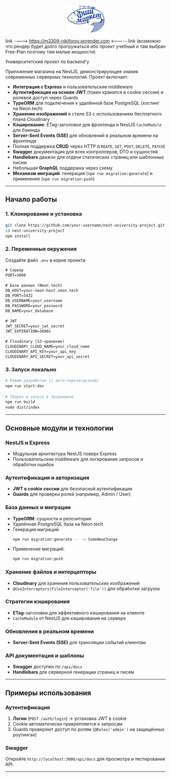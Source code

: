 <p align="center">
  <a href="http://nestjs.com/" target="blank"><img src="./public/images/logo.png" width="120" alt="Nest Logo" /></a>
</p>

link ----> https://m3309-nikiforov.onrender.com <----- link
(возможно что рендер будет долго прогружаться ибо проект учебный и там выбран Free-Plan поэтому там малые мощности)

Университетский проект по backend'у 

Приложение магазина на NestJS, демонстрирующее знания современных серверных технологий. Проект включает:

- **Интеграция с Express** и пользовательские middleware  
- **Аутентификация на основе JWT** (токен хранится в cookie сессии) и ролевой доступ через Guards  
- **TypeORM** для подключения к удалённой базе PostgreSQL (хостинг на Neon.tech)  
- **Хранение изображений** в стиле S3 с использованием бесплатного плана Cloudinary  
- **Кэширование**: ETag-заголовки для фронтенда и NestJS `CacheModule` для бэкенда  
- **Server-Sent Events (SSE)** для обновлений в реальном времени на фронтенде  
- Полная поддержка **CRUD** через HTTP (`CREATE`, `GET`, `POST`, `DELETE`, `PATCH`)  
- **Swagger** документация для всех контроллеров, DTO и сущностей  
- **Handlebars** движок для отдачи статических страниц или шаблонных писем  
- Небольшая **GraphQL** поддержка через схему  
- **Механизм миграций**: генерация (`npm run migration:generate`) и применение (`npm run migration:push`)

---

## Начало работы


### 1. Клонирование и установка
```bash
git clone https://github.com/your-username/nest-university-project.git
cd nest-university-project
npm install
```

### 2. Переменные окружения

Создайте файл `.env` в корне проекта:

```dotenv
# Сервер
PORT=3000

# База данных (Neon.tech)
DB_HOST=your-neon-host.neon.tech
DB_PORT=5432
DB_USERNAME=your_username
DB_PASSWORD=your_password
DB_NAME=your_database

# JWT
JWT_SECRET=your_jwt_secret
JWT_EXPIRATION=3600s

# Cloudinary (S3-хранение)
CLOUDINARY_CLOUD_NAME=your_cloud_name
CLOUDINARY_API_KEY=your_api_key
CLOUDINARY_API_SECRET=your_api_secret
```

### 3. Запуск локально
```bash
# Режим разработки (с авто-перезагрузкой)
npm run start:dev

# Сборка и запуск в продакшене
npm run build
node dist/index
```

---

## Основные модули и технологии

### NestJS и Express
- Модульная архитектура NestJS поверх Express  
- Пользовательские middleware для логирования запросов и обработки ошибок

### Аутентификация и авторизация
- **JWT в cookie сессии** для безопасной аутентификации  
- **Guards** для проверки ролей (например, Admin / User)

### База данных и миграции
- **TypeORM**: сущности и репозитории  
- Удалённая PostgreSQL база на Neon.tech  
- Генерация миграций:
  ```bash
  npm run migration:generate -- -n SomeNewChange
  ```
- Применение миграций:
  ```bash
  npm run migration:push
  ```

### Хранение файлов и интерцепторы
- **Cloudinary** для хранения пользовательских изображений  
- `@UseInterceptors(FileInterceptor('file'))` для обработки загрузок  

### Стратегии кэширования
- **ETag**-заголовки для эффективного кэширования на клиенте  
- `CacheModule` от NestJS для кэширования на сервере

### Обновления в реальном времени
- **Server-Sent Events (SSE)** для трансляции событий клиентам  

### API документация и шаблоны
- **Swagger** доступен по `/api/docs`  
- **Handlebars** для серверной генерации страниц и писем  

---

## Примеры использования

### Аутентификация
1. **Логин** (`POST /auth/login`) → установка JWT в cookie  
2. Cookie автоматически прикрепляется к запросам  
3. Guards проверяют доступ по ролям (`@Roles('admin')` на защищённых роутингах)



### Swagger
Откройте `http://localhost:3000/api/docs` для просмотра и тестирования API.

---

